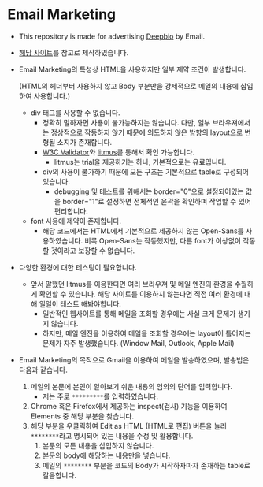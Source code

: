 # Email Marketing
- This repository is made for advertising [Deepbio](http://www.deepbio.co.kr) by Email.
- [해당 사이트](https://webdesign.tutsplus.com/ko/articles/build-an-html-email-template-from-scratch--webdesign-12770)를 참고로 제작하였습니다.
- Email Marketing의 특성상 HTML을 사용하지만 일부 제약 조건이 발생합니다. 

  (HTML의 헤더부터 사용하지 않고 Body 부분만을 강제적으로 메일의 내용에 삽입하여 사용합니다.)
  - div 태그를 사용할 수 없습니다.
      - 정확히 말하자면 사용이 불가능하지는 않습니다. 다만, 일부 브라우져에서는 정상적으로 작동하지 않기 때문에 의도하지 않은 방향의 layout으로 변형될 소지가 존재합니다. 
      - [W3C Validator](http://validator.w3.org/)와 [litmus](https://litmus.com/)를 통해서 확인 가능합니다.    
          - litmus는 trial을 제공하기는 하나, 기본적으로는 유료입니다.      
      - div의 사용이 불가하기 때문에 모든 구조는 기본적으로 table로 구성되어 있습니다.
          - debugging 및 테스트를 위해서는 border="0"으로 설정되어있는 값을 border="1"로 설정하면 전체적인 윤곽을 확인하며 작업할 수 있어 편리합니다.
  - font 사용에 제약이 존재합니다.
      - 해당 코드에서는 HTML에서 기본적으로 제공하지 않는 Open-Sans를 사용하였습니다. 비록 Open-Sans는 작동했지만, 다른 font가 이상없이 작동할 것이라고 보장할 수 없습니다.
- 다양한 환경에 대한 테스팅이 필요합니다.
    - 앞서 말했던 litmus를 이용한다면 여러 브라우져 및 메일 엔진의 환경을 수월하게 확인할 수 있습니다. 해당 사이트를 이용하지 않는다면 직접 여러 환경에 대해 일일이 테스트 해봐야합니다.
        - 일반적인 웹사이트를 통해 메일을 조회할 경우에는 사실 크게 문제가 생기지 않습니다.
        - 하지만, 메일 엔진을 이용하여 메일을 조회할 경우에는 layout이 틀어지는 문제가 자주 발생했습니다. (Window Mail, Outlook, Apple Mail)
- Email Marketing의 목적으로 Gmail을 이용하여 메일을 발송하였으며, 발송법은 다음과 같습니다.
    1. 메일의 본문에 본인이 알아보기 쉬운 내용의 임의의 단어를 입력합니다.
        - 저는 주로 ```*********```를 입력하였습니다.
    2. Chrome 혹은 Firefox에서 제공하는 inspect(검사) 기능을 이용하여 Elements 중 해당 부분을 찾습니다.
    3. 해당 부분을 우클릭하여 Edit as HTML (HTML로 편집) 버튼을 눌러 ```********```라고 명시되어 있는 내용을 수정 및 활용합니다.
        1. 본문의 모든 내용을 삽입하지 않습니다.
        2. 본문의 body에 해당하는 내용만을 넣습니다.
        3. 메일의 ```********``` 부분을 코드의 Body가 시작하자마자 존재하는 table로 갈음합니다.
